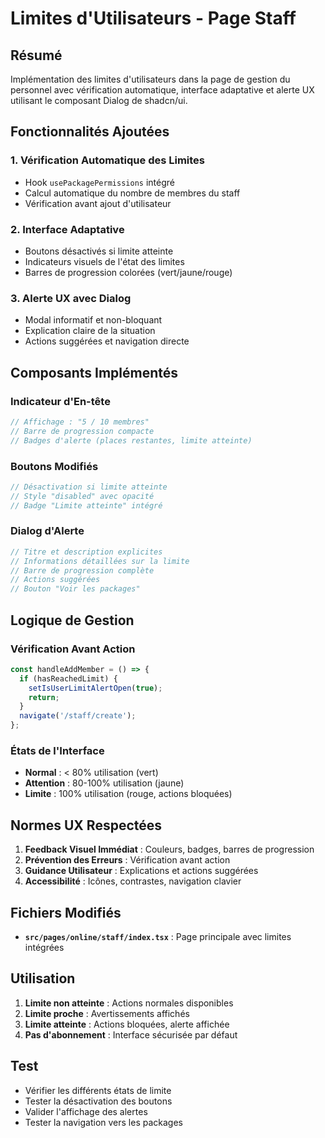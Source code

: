 # Limites d'Utilisateurs - Page Staff

## Résumé

Implémentation des limites d'utilisateurs dans la page de gestion du personnel avec vérification automatique, interface adaptative et alerte UX utilisant le composant Dialog de shadcn/ui.

## Fonctionnalités Ajoutées

### 1. **Vérification Automatique des Limites**

- Hook `usePackagePermissions` intégré
- Calcul automatique du nombre de membres du staff
- Vérification avant ajout d'utilisateur

### 2. **Interface Adaptative**

- Boutons désactivés si limite atteinte
- Indicateurs visuels de l'état des limites
- Barres de progression colorées (vert/jaune/rouge)

### 3. **Alerte UX avec Dialog**

- Modal informatif et non-bloquant
- Explication claire de la situation
- Actions suggérées et navigation directe

## Composants Implémentés

### Indicateur d'En-tête

```typescript
// Affichage : "5 / 10 membres"
// Barre de progression compacte
// Badges d'alerte (places restantes, limite atteinte)
```

### Boutons Modifiés

```typescript
// Désactivation si limite atteinte
// Style "disabled" avec opacité
// Badge "Limite atteinte" intégré
```

### Dialog d'Alerte

```typescript
// Titre et description explicites
// Informations détaillées sur la limite
// Barre de progression complète
// Actions suggérées
// Bouton "Voir les packages"
```

## Logique de Gestion

### Vérification Avant Action

```typescript
const handleAddMember = () => {
  if (hasReachedLimit) {
    setIsUserLimitAlertOpen(true);
    return;
  }
  navigate('/staff/create');
};
```

### États de l'Interface

- **Normal** : < 80% utilisation (vert)
- **Attention** : 80-100% utilisation (jaune)
- **Limite** : 100% utilisation (rouge, actions bloquées)

## Normes UX Respectées

1. **Feedback Visuel Immédiat** : Couleurs, badges, barres de progression
2. **Prévention des Erreurs** : Vérification avant action
3. **Guidance Utilisateur** : Explications et actions suggérées
4. **Accessibilité** : Icônes, contrastes, navigation clavier

## Fichiers Modifiés

- **`src/pages/online/staff/index.tsx`** : Page principale avec limites intégrées

## Utilisation

1. **Limite non atteinte** : Actions normales disponibles
2. **Limite proche** : Avertissements affichés
3. **Limite atteinte** : Actions bloquées, alerte affichée
4. **Pas d'abonnement** : Interface sécurisée par défaut

## Test

- Vérifier les différents états de limite
- Tester la désactivation des boutons
- Valider l'affichage des alertes
- Tester la navigation vers les packages
